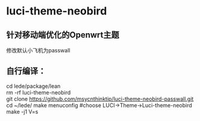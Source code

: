 # luci-theme-neobird
## 针对移动端优化的Openwrt主题 
修改默认小飞机为passwall
## 自行编译：
cd lede/package/lean  
rm -rf luci-theme-neobird  
git clone https://github.com/msycnthinktip/luci-theme-neobird-passwall.git  
cd ~/lede/
make menuconfig #choose LUCI->Theme->Luci-theme-neobird  
make -j1 V=s
